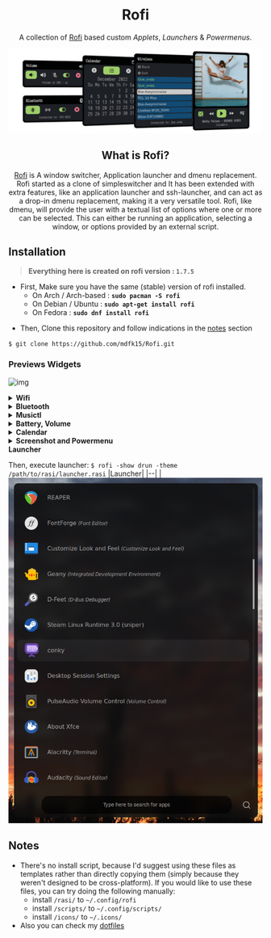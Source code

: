<div align="center"><h1>Rofi</h1>
<p align="center">A collection of <a href="https://github.com/davatorium/rofi">Rofi</a> based custom <i>Applets</i>, <i>Launchers</i> & <i>Powermenus</i>.</p>

![img](preview/main-preview.png)

## What is Rofi?

[Rofi](https://github.com/DaveDavenport/rofi) is A window switcher, Application launcher and dmenu replacement. Rofi started as a clone of simpleswitcher and It has been extended with extra features, like an application launcher and ssh-launcher, and can act as a drop-in dmenu replacement, making it a very versatile tool. Rofi, like dmenu, will provide the user with a textual list of options where one or more can be selected. This can either be running an application, selecting a window, or options provided by an external script.
</div>

## Installation

> **Everything here is created on rofi version : `1.7.5`**
* First, Make sure you have the same (stable) version of rofi installed.
  - On Arch / Arch-based : **`sudo pacman -S rofi`**
  - On Debian / Ubuntu : **`sudo apt-get install rofi`**
  - On Fedora : **`sudo dnf install rofi`**

- Then, Clone this repository and follow indications in the [notes](#Notes) section
```
$ git clone https://github.com/mdfk15/Rofi.git
```

### Previews Widgets

![img](preview/widgets.gif)

<details>
<summary><b>Wifi</b></summary>

|Main & Confirm|List|
|:--:|--|
|<table><tr><th>![img](preview/wireless/main.png)</th></tr><tr><td>![img](preview/wireless/confirm.png)</td></tr></table>|<table><tr><th>![img](preview/wireless/list.png)</th></tr></table>|

</details>

<details>
<summary><b>Bluetooth</b></summary>

|Main menu|List menu|
|--|--|
|![img](preview/bluetooth/main.png)|![img](preview/bluetooth/list.png)

</details>

<details>
<summary><b>Musictl</b></summary>

|Main menu|List menu|
|--|--|
|![img](preview/musictl/main.png)|![img](preview/musictl/list.png)

</details>

<details>
<summary><b>Battery, Volume</b></summary>

|Battery|Volume|
|--|--|
|![img](preview/battery.png)|![img](preview/volume.png)|


</details>


<details>
<summary><b>Calendar</b></summary>

|Calendar|
|--|
|![img](preview/calendar/main.png)|

</details>

<details>
<summary><b>Screenshot and Powermenu</b></summary>

|Screenshot|Powermenu|
|--|--|
|![img](preview/screenshot.png)|![img](preview/powermenu.png)|

</details>

<summary><b>Launcher</b></summary>

Then, execute launcher: ```$ rofi -show drun -theme /path/to/rasi/launcher.rasi```
|Launcher|
|--|
|![img](preview/launcher.png)

## Notes
- There's no install script, because I'd suggest using these files as templates rather than directly copying them (simply because they weren't designed to be cross-platform). If you would like to use these files, you can try doing the following manually:
    - install `/rasi/` to `~/.config/rofi`
    - install `/scripts/` to `~/.config/scripts/`
    - install `/icons/` to `~/.icons/`
- Also you can check my [dotfiles](https://github.com/mdfk15/dotfiles)
